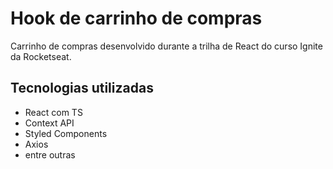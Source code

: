 # Hook de carrinho de compras

Carrinho de compras desenvolvido durante a trilha de React do curso Ignite da Rocketseat.

## Tecnologias utilizadas
- React com TS
- Context API
- Styled Components
- Axios
- entre outras
